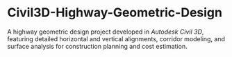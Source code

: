# Civil3D-Highway-Geometric-Design
A highway geometric design project developed in *Autodesk Civil 3D*, featuring detailed horizontal and vertical alignments, corridor modeling, and surface analysis for construction planning and cost estimation.
